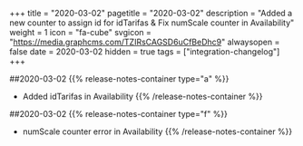 +++
title = "2020-03-02"
pagetitle = "2020-03-02"
description = "Added a new counter to assign id for idTarifas & Fix numScale counter in Availability"
weight = 1
icon = "fa-cube"
svgicon = "https://media.graphcms.com/TZIRsCAGSD6uCfBeDhc9"
alwaysopen = false
date = 2020-03-02
hidden = true
tags = ["integration-changelog"]
+++


##2020-03-02
{{% release-notes-container type="a" %}}
- Added idTarifas in Availability
{{% /release-notes-container %}}

##2020-03-02
{{% release-notes-container type="f" %}}
- numScale counter error in Availability
{{% /release-notes-container %}}


